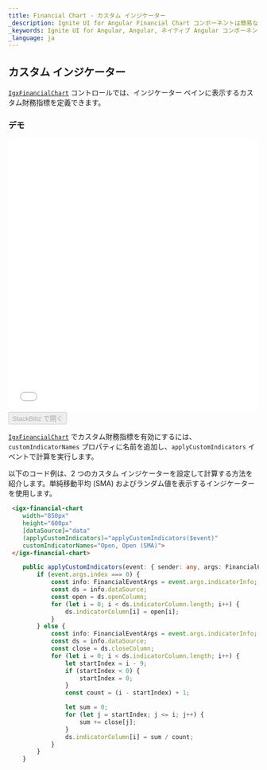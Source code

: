 ```yaml
---
title: Financial Chart - カスタム インジケーター
_description: Ignite UI for Angular Financial Chart コンポーネントは簡易な API を使用してファイナンシャル データを表示できます。ユーザーがデータにバインド後にチャートがデータの可視化オプションを複数提供します。
_keywords: Ignite UI for Angular, Angular, ネイティブ Angular コンポーネント スィート, ネイティブ Angular コントロール, ネイティブ Angular コンポーネント, ネイティブ Angular コンポーネント ライブラリ, Angular チャート, Angular チャート コントロール, Angular チャート例, Angular チャート コンポーネント, Angular Financial Chart
_language: ja
---
```


## カスタム インジケーター

[`IgxFinancialChart`](/angular-apis/typescript/latest/classes/igxfinancialchart.html) コントロールでは、インジケーター ペインに表示するカスタム財務指標を定義できます。

### デモ

<div class="sample-container loading" style="height: 550px">
    <iframe id="financial-chart-custom-indicators-iframe" src='{environment:demosBaseUrl}/charts/financial-chart-custom-indicators' width="100%" height="100%" seamless frameBorder="0" onload="onXPlatSampleIframeContentLoaded(this);"></iframe>
</div>
<div>
    <button data-localize="stackblitz" disabled class="stackblitz-btn"   data-iframe-id="financial-chart-custom-indicators-iframe" data-demos-base-url="{environment:demosBaseUrl}">StackBlitz で開く
    </button>
</div>

<div class="divider--half"></div>

[`IgxFinancialChart`](/angular-apis/typescript/latest/classes/igxfinancialchart.html) でカスタム財務指標を有効にするには、`customIndicatorNames` プロパティに名前を追加し、`applyCustomIndicators` イベントで計算を実行します。

以下のコード例は、2 つのカスタム インジケーターを設定して計算する方法を紹介します。単純移動平均 (SMA) およびランダム値を表示するインジケーターを使用します。

```html
 <igx-financial-chart
    width="850px"
    height="600px"
    [dataSource]="data"
    (applyCustomIndicators)="applyCustomIndicators($event)"
    customIndicatorNames="Open, Open (SMA)">
 </igx-financial-chart>
```

```ts
    public applyCustomIndicators(event: { sender: any, args: FinancialChartCustomIndicatorArgs }) {
        if (event.args.index === 0) {
            const info: FinancialEventArgs = event.args.indicatorInfo;
            const ds = info.dataSource;
            const open = ds.openColumn;
            for (let i = 0; i < ds.indicatorColumn.length; i++) {
                ds.indicatorColumn[i] = open[i];
            }
        } else {
            const info: FinancialEventArgs = event.args.indicatorInfo;
            const ds = info.dataSource;
            const close = ds.closeColumn;
            for (let i = 0; i < ds.indicatorColumn.length; i++) {
                let startIndex = i - 9;
                if (startIndex < 0) {
                    startIndex = 0;
                }
                const count = (i - startIndex) + 1;

                let sum = 0;
                for (let j = startIndex; j <= i; j++) {
                    sum += close[j];
                }
                ds.indicatorColumn[i] = sum / count;
            }
        }
    }
```
